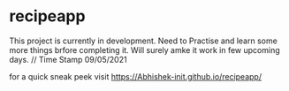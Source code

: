 # recipeapp
This project is currently in development.
Need to Practise and learn some more things brfore completing it.
Will surely amke it work in few upcoming days.
// Time Stamp 09/05/2021 

for a quick sneak peek visit 
https://Abhishek-init.github.io/recipeapp/
